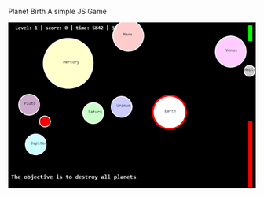 Planet Birth
A simple JS Game

![alt text](https://github.com/Namozag/Web-Games/blob/master/PlanetBirth/Simple/screenshot.png "Screen shot")
